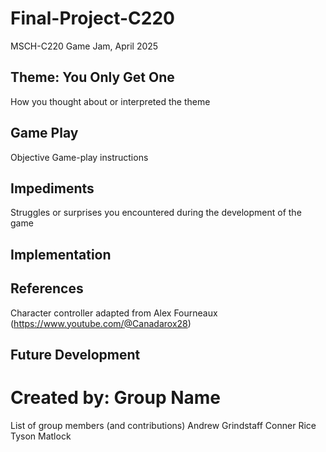 # Final-Project-C220
MSCH-C220 Game Jam, April 2025

## Theme: You Only Get One
How you thought about or interpreted the theme

## Game Play
Objective
Game-play instructions

## Impediments
Struggles or surprises you encountered during the development of the game

## Implementation

## References
Character controller adapted from Alex Fourneaux (https://www.youtube.com/@Canadarox28)

## Future Development

# Created by: Group Name
List of group members (and contributions)
Andrew Grindstaff
Conner Rice
Tyson Matlock
